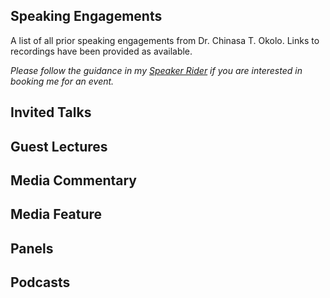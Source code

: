 ## Speaking Engagements
A list of all prior speaking engagements from Dr. Chinasa T. Okolo. Links to recordings have been provided as available.

_Please follow the guidance in my [Speaker Rider](https://github.com/chinasaokolo/MediaKit/blob/main/speaker-rider.md) if you are interested in booking me for an event._


## Invited Talks 



## Guest Lectures



## Media Commentary



## Media Feature



## Panels



## Podcasts



